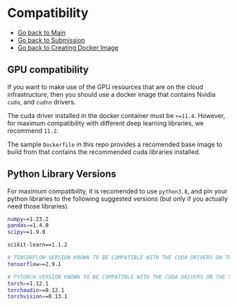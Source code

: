 # Compatibility

- [Go back to Main](../README.md)
- [Go back to Submission](submission.md)
- [Go back to Creating Docker Image](create_docker.md)

## GPU compatibility

If you want to make use of the GPU resources that are on the cloud infrastructure, then you should use a docker image that contains Nvidia `cuda`, and `cudnn` drivers. 

The cuda driver installed in the docker container must be `<=11.4`. However, for maximum compatibility with different deep learning libraries, we recommend `11.2`. 

The sample `Dockerfile` in this repo provides a recomended base image to build from that contains the recommended cuda libraries installed.


## Python Library Versions

For maximum compatibility, it is recomended to use `python3.8`, and pin your python libraries to the following suggested versions (but only if you actually need those libraries).

```bash
numpy==1.23.2
pandas==1.4.0
scipy==1.9.0

scikit-learn==1.1.2

# TENSORFLOW VERSION KNOWN TO BE COMPATIBLE WITH THE CUDA DRIVERS ON THE SERVERS
tensorflow==2.9.1

# PYTORCH VERSION KNOWN TO BE COMPATIBLE WITH THE CUDA DRIVERS ON THE SERVERS
torch==1.12.1
torchaudio==0.12.1
torchvision==0.13.1
```
